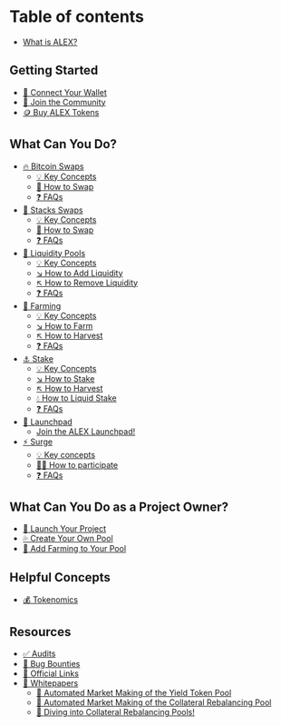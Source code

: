 # Table of contents

* [What is ALEX?](README.md)

<!--
Please do not remove the "What is New?" section, just hide it.
-->

<!-- ## What is New?

* [🕺 Permissionless Pool Creation](whats-new/permissionless.md)
* [⚡ DAMM](whats-new/damm.md) -->

## Getting Started

* [👛 Connect Your Wallet](getting-started/how-to-connect-your-wallet.md)
* [👥 Join the Community](getting-started/join-the-community.md)
* [🪙 Buy ALEX Tokens](getting-started/how-to-buy-alex-tokens.md)

## What Can You Do?

* [🔥 Bitcoin Swaps](product-features/bitcoin-swaps/README.md)
  * [💡 Key Concepts](product-features/bitcoin-swaps/key-concepts.md)
  * [📖 How to Swap](product-features/bitcoin-swaps/how-to.md)
  * [❓ FAQs](product-features/bitcoin-swaps/faqs.md)
* [🔄 Stacks Swaps](product-features/stacks-swaps/README.md)
  * [💡 Key Concepts](product-features/stacks-swaps/key-concepts.md)
  * [📖 How to Swap](product-features/stacks-swaps/how-to.md)
  * [❓ FAQs](product-features/stacks-swaps/faqs.md)
* [🐋 Liquidity Pools](product-features/liquidity-pools/README.md)
  * [💡 Key Concepts](product-features/liquidity-pools/key-concepts.md)
  * [↘️ How to Add Liquidity](product-features/liquidity-pools/how-to-add.md)
  * [↖️ How to Remove Liquidity](product-features/liquidity-pools/how-to-remove.md)
  * [❓ FAQs](product-features/liquidity-pools/faqs.md)
* [🌾 Farming](product-features/farming/README.md)
  * [💡 Key Concepts](product-features/farming/key-concepts.md)
  * [↘️ How to Farm](product-features/farming/how-to-farm.md)
  * [↖️ How to Harvest](product-features/farming/how-to-harvest.md)
  * [❓ FAQs](product-features/farming/faqs.md)
* [⚓ Stake](product-features/staking/README.md)
  * [💡 Key Concepts](product-features/staking/key-concepts.md)
  * [↘️ How to Stake](product-features/staking/how-to-stake.md)
  * [↖️ How to Harvest](product-features/staking/how-to-harvest.md)
  * [💧 How to Liquid Stake](product-features/staking/how-to-liquid-stake.md)
  * [❓ FAQs](product-features/staking/faqs.md)
* [🚀 Launchpad](product-features/launchpad/README.md)
  * [Join the ALEX Launchpad!](product-features/launchpad/join-the-alex-launchpad.md)
* [⚡ Surge](product-features/surge/README.md)
  * [💡 Key concepts](product-features/surge/key-concepts.md)
  * [🧑‍🏫 How to participate](product-features/surge/how-to.md)
  * [❓ FAQs](product-features/surge/faqs.md)

## What Can You Do as a Project Owner?

* [🚀 Launch Your Project](product-features/launchpad/join-the-alex-launchpad.md)
* [💦 Create Your Own Pool](product-features/self-service-listing.md)
* [🚜 Add Farming to Your Pool](product-features/self-service-farming.md)

## Helpful Concepts

* [💰 Tokenomics](detailed-information/tokenomics.md)

## Resources

* [✅ Audits](https://docs.alexlab.co/developers/developers/alex-contracts/security-audit)
* [🐛 Bug Bounties](resources/bug-bounty.md)
* [🔗 Official Links](resources/official-links.md)
* [📃 Whitepapers](resources/whitepapers/README.md)
  * [📃 Automated Market Making of the Yield Token Pool](whitepapers/whitepaper-1-automated-market-making-of-the-yield-token-pool.md)
  * [📃 Automated Market Making of the Collateral Rebalancing Pool](whitepapers/whitepaper-2-automated-market-making-of-the-collateral-rebalancing-pooltitled.md)
  * [📃 Diving into Collateral Rebalancing Pools!](whitepapers/whitepaper-3-diving-into-collateral-rebalancing-pools.md)
